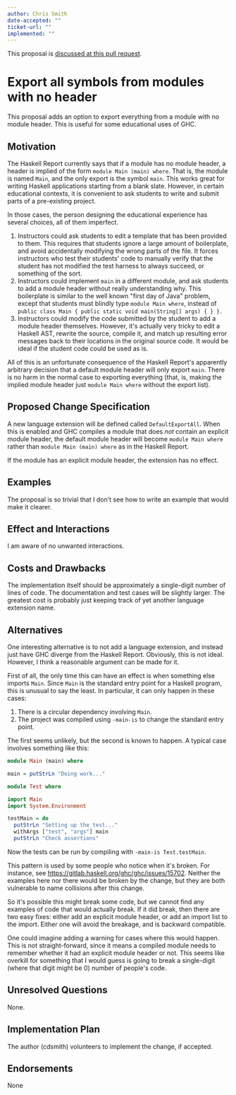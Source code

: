 ```yaml
---
author: Chris Smith
date-accepted: ""
ticket-url: ""
implemented: ""
---
```


This proposal is [discussed at this pull request](https://github.com/ghc-proposals/ghc-proposals/pull/316).

# Export all symbols from modules with no header

This proposal adds an option to export everything from a module with no module
header.  This is useful for some educational uses of GHC.

## Motivation

The Haskell Report currently says that if a module has no module header, a header
is implied of the form `module Main (main) where`.  That is, the module is named
`Main`, and the only export is the symbol `main`.  This works great for writing
Haskell applications starting from a blank slate.  However, in certain educational
contexts, it is convenient to ask students to write and submit parts of a
pre-existing project.

In those cases, the person designing the educational experience has several
choices, all of them imperfect.

1. Instructors could ask students to edit a template that has been provided to
   them. This requires that students ignore a large amount of boilerplate, and
   avoid accidentally modifying the wrong parts of the file. It forces
   instructors who test their students' code to manually verify that the
   student has not modified the test harness to always succeed, or something
   of the sort.
2. Instructors could implement `main` in a different module, and ask students to
   add a module header without really understanding why.  This boilerplate is
   similar to the well known "first day of Java" problem, except that students
   must blindly type `module Main where`, instead of
   `public class Main { public static void main(String[] args) { } }`.
3. Instructors could modify the code submitted by the student to add a module
   header themselves.  However, it's actually very tricky to edit a Haskell AST,
   rewrite the source, compile it, and match up resulting error messages back to
   their locations in the original source code.  It would be ideal if the student
   code could be used as is.

All of this is an unfortunate consequence of the Haskell Report's apparently
arbitrary decision that a default module header will only export `main`.  There
is no harm in the normal case to exporting everything (that, is, making the
implied module header just `module Main where` without the export list).

## Proposed Change Specification

A new language extension will be defined called `DefaultExportAll`.  When this is
enabled and GHC compiles a module that does *not* contain an explicit module header,
the default module header will become `module Main where` rather than
`module Main (main) where` as in the Haskell Report.

If the module has an explicit module header, the extension has no effect.

## Examples

The proposal is so trivial that I don't see how to write an example that
would make it clearer.

## Effect and Interactions

I am aware of no unwanted interactions.

## Costs and Drawbacks

The implementation itself should be approximately a single-digit number of
lines of code.  The documentation and test cases will be slightly larger.
The greatest cost is probably just keeping track of yet another language
extension name.

## Alternatives

One interesting alternative is to not add a language extension, and instead
just have GHC diverge from the Haskell Report.  Obviously, this is not ideal.
However, I think a reasonable argument can be made for it.

First of all, the only time this can have an effect is when something else
imports `Main`.  Since `Main` is the standard entry point for a Haskell
program, this is unusual to say the least.  In particular, it can only happen
in these cases:

1. There is a circular dependency involving `Main`.
2. The project was compiled using `-main-is` to change the standard entry point.

The first seems unlikely, but the second is known to happen.  A typical case
involves something like this:

``` haskell
module Main (main) where

main = putStrLn "Doing work..."
```

``` haskell
module Test where

import Main
import System.Environment

testMain = do
  putStrLn "Setting up the test..."
  withArgs ["test", "args"] main
  putStrLn "Check assertions"
```

Now the tests can be run by compiling with `-main-is Test.testMain`.

This pattern is used by some people who notice when it's broken.  For instance, see https://gitlab.haskell.org/ghc/ghc/issues/15702.  Neither the examples here nor there
would be broken by the change, but they are both vulnerable to name collisions after
this change.

So it's possible this might break some code, but we cannot find any examples of code
that would actually break.  If it did break, then there are two easy fixes: either
add an explicit module header, or add an import list to the import.  Either one will
avoid the breakage, and is backward compatible.

One could imagine adding a warning for cases where this would happen.  This is not
straight-forward, since it means a compiled module needs to remember whether it had
an explicit module header or not.  This seems like overkill for something that I
would guess is going to break a single-digit (where that digit might be 0) number
of people's code.

## Unresolved Questions

None.

## Implementation Plan

The author (cdsmith) volunteers to implement the change, if accepted.

## Endorsements

None
